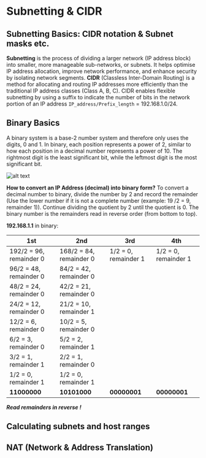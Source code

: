 # **Subnetting & CIDR**

## **Subnetting Basics: CIDR notation & Subnet masks etc.**
**Subnetting** is the process of dividing a larger network (IP address block) into smaller, more manageable sub-networks, or subnets. It helps optimise IP address allocation, improve network performance, and enhance security by isolating network segments.
**CIDR** (Classless Inter-Domain Routing) is a method for allocating and routing IP addresses more efficiently than the traditional IP address classes (Class A, B, C). CIDR enables flexible subnetting by using a suffix to indicate the number of bits in the network portion of an IP address `IP_address/Prefix_length` = 192.168.1.0/24.

## **Binary Basics**
A binary system is a base-2 number system and therefore only uses the digits, 0 and 1. In binary, each position represents a power of 2, similar to how each position in a decimal number represents a power of 10. The rightmost digit is the least significant bit, while the leftmost digit is the most significant bit.

![alt text](<Screenshot 2024-09-28 133258.png>)

**How to convert an IP Address (decimal) into binary form?**
To convert a decimal number to binary, divide the number by 2 and record the remainder (Use the lower number if it is not a complete number (example: 19 /2 = 9, remainder 1)). Continue dividing the quotient by 2 until the quotient is 0. The binary number is the remainders read in reverse order (from bottom to top).

**192.168.1.1** in binary: 

| **1st**                | **2nd**                    | **3rd**               | **4th**              |
|---|---|---|---|
| 192/2 = 96, remainder 0 | 168/2 = 84, remainder 0 | 1/2 = 0, remainder 1    | 1/2 = 0, remainder 1 |                   
| 96/2 = 48, remainder 0  |  84/2 = 42, remainder 0 |                         |                      | 
| 48/2 = 24, remainder 0  |  42/2 = 21, remainder 0 |                         |                      |
| 24/2 = 12, remainder 0  |  21/2 = 10, remainder 1 |                         |                      |
| 12/2 = 6,  remainder 0  |  10/2 =  5, remainder 0 |                         |                      |
| 6/2  = 3,  remainder 0  |   5/2 =  2, remainder 1 |                         |                      | 
| 3/2  = 1,  remainder 1  |   2/2 =  1, remainder 0 |                         |                      |
| 1/2  = 0,  remainder 1  |   1/2 =  0, remainder 1 |                         |                      |
|     **11000000**        |      **10101000**       |       **00000001**      |     **00000001**     |

***Read remainders in reverse !***



## **Calculating subnets and host ranges**

## **NAT (Network & Address Translation)**
